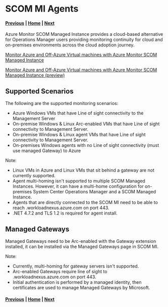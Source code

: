 # SCOM MI Agents


#### [Previous](setup.md) | [Home](readme.md) | [Next](newfeatures.md)

Azure Monitor SCOM Managed Instance provides a cloud-based alternative for Operations Manager users providing monitoring continuity for cloud and on-premises environments across the cloud adoption journey.

[Monitor Azure and Off-Azure Virtual machines with Azure Monitor SCOM Managed Instance](https://learn.microsoft.com/en-us/system-center/scom/monitor-off-azure-vm-with-scom-managed-instance?view=sc-om-)

[Monitor Azure and Off-Azure Virtual machines with Azure Monitor SCOM Managed Instance (preview)](https://learn.microsoft.com/en-us/system-center/scom/monitor-arc-enabled-vm-with-scom-managed-instance?view=sc-om-2022)

## Supported Scenarios

The following are the supported monitoring scenarios:

- Azure Windows VMs that have Line of sight connectivity to the Management Server
- On-premise Windows & Linux Arc-enabled VMs that have Line of sight connectivity to Management Server.
- On-premise Windows & Linux agent VMs that have Line of sight connectivity to Management Server.
- On-premises Windows agents with no Line of sight connectivity (must use managed Gateway) to Azure

Note:

- Linux VMs in Azure and Linux VMs that sit behind a gateway are not currently supported.
- Agent multi-homing isn't supported to multiple SCOM Managed Instances. However, it can have a multi-home configuration for on-premises System Center Operations Manager and a SCOM Managed Instance.
- Agents that are directly connected to the SCOM MI need to be able to reach <region>.workloadnexus.azure.com on port 443.
- .NET 4.7.2 and TLS 1.2 is required for agent install.

## Managed Gateways

Managed Gateways need to be Arc-enabled with the Gateway extension installed, it can be installed via the Managed Gateways page in SCOM MI.

Note:

- Currently, multi-homing for gateway servers isn't supported.
- Arc-enabled Gateways require line of sight to <region>.workloadnexus.azure.com on port 443.
- Initial authentication is performed by a managed identity, then certificates are used to manage Managed Gateways by Microsoft.

#### [Previous](setup.md) | [Home](readme.md) | [Next](newfeatures.md)

